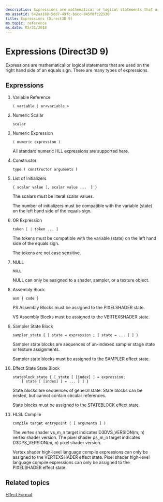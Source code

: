 ```yaml
---
description: Expressions are mathematical or logical statements that are used on the right hand side of an equals sign. There are many types of expressions.
ms.assetid: 642aa188-5dd7-49fc-b6cc-845f8fc22530
title: Expressions (Direct3D 9)
ms.topic: reference
ms.date: 05/31/2018
---
```


# Expressions (Direct3D 9)

Expressions are mathematical or logical statements that are used on the right hand side of an equals sign. There are many types of expressions.

## Expressions

1.  Variable Reference
    ```
    ( variable ) or<variable >
    ```

    

2.  Numeric Scalar
    ```
    scalar 
    ```

    

3.  Numeric Expression

    ```
    ( numeric expression )
    ```

    

    All standard numeric HLL expressions are supported here.

4.  Constructor
    ```
    type ( constructor arguments )
    ```

    

5.  List of Initializers

    ```
    { scalar value [, scalar value ...  ] }
    
    ```

    

    The scalars must be literal scalar values.

    The number of initializers must be compatible with the variable (state) on the left hand side of the equals sign.

6.  OR Expression

    ```
    token [ | token ... ]
    ```

    

    The tokens must be compatible with the variable (state) on the left hand side of the equals sign.

    The tokens are not case sensitive.

7.  NULL

    ```
    NULL
    ```

    

    NULL can only be assigned to a shader, sampler, or a texture object.

8.  Assembly Block

    ```
    asm { code }
    ```

    

    PS Assembly Blocks must be assigned to the PIXELSHADER state.

    VS Assembly Blocks must be assigned to the VERTEXSHADER state.

9.  Sampler State Block

    ```
    sampler_state { [ state = expression ; [ state = ... ] ] }
    ```

    

    Sampler state blocks are sequences of un-indexed sampler stage state or texture assignments.

    Sampler state blocks must be assigned to the SAMPLER effect state.

10. Effect State State Block

    ```
    stateblock_state { [ state [ [index] ] = expression; 
        [ state [ [index] ] = ... ] ] }
    ```

    

    State blocks are sequences of general state. State blocks can be nested, but cannot contain circular references.

    State blocks must be assigned to the STATEBLOCK effect state.

11. HLSL Compile

    ```
    compile target entrypoint ( [ arguments ] )
    ```

    

    The vertex shader vs\_m\_n target indicates D3DVS\_VERSION(m, n) vertex shader version. The pixel shader ps\_m\_n target indicates D3DPS\_VERSION(m, n) pixel shader version.

    Vertex shader high-level language compile expressions can only be assigned to the VERTEXSHADER effect state. Pixel shader high-level language compile expressions can only be assigned to the PIXELSHADER effect state.

## Related topics

<dl> <dt>

[Effect Format](dx9-graphics-reference-effects-file-format.md)
</dt> </dl>

 

 




